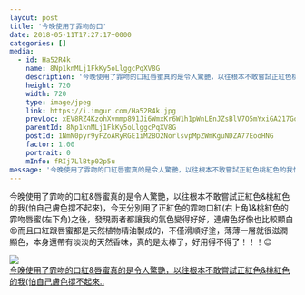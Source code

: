 ```yaml
---
layout: post
title: '今晚使用了霏吻的口' 
date: 2018-05-11T17:27:17+0000 
categories: [] 
media:
  - id: Ha52R4k
    name: 8Np1knMLj1FkKy5oLlggcPqXV8G
    description: '今晚使用了霏吻的口紅唇蜜真的是令人驚艷，以往根本不敢嘗試正紅色桃紅色的我怕自己膚色撐不起來，今天..'   
    height: 720
    width: 720
    type: image/jpeg
    link: https://i.imgur.com/Ha52R4k.jpg
    prevLoc: xEV8RZ4KzohXvmmp891Ji6WmxKr6W1h1pWnLEnJZsBlV7O5mYxiGA217GoGnIgN5OBzG46u23mkMy4LpuLmJErG0jQSZDgwq2B3EtDlY0ypOm0fkYlAL2BQghvqmKNm8L0UzA2AYogP7cYMgXN43BWfLgVEQ0Y2AfQZ2Xo88GwhPEJ41kXXmUWX4RBW6nRH3oYr6jkLKf89B31gDmlhrgllygWBOF7rxlAVE8yHvl2J0KvKOHovVjEYV1ktoV1WNVDwZ
    parentId: 8Np1knMLj1FkKy5oLlggcPqXV8G
    postId: 1NmN0pyr9yFZoARyRGE1iM2BO2NorlsvpMpZWmKguNDZA77EooHNG
    factor: 1.00
    portrait: 0
    mInfo: fRIj7LlBtp02p5u
message: '今晚使用了霏吻的口紅唇蜜真的是令人驚艷，以往根本不敢嘗試正紅色桃紅色的我怕自己膚色撐不起來，今天分別用了正紅色的霏吻口紅右上角桃紅色的霏..'  
---
```


今晚使用了霏吻的口紅&唇蜜真的是令人驚艷，以往根本不敢嘗試正紅色&桃紅色的我(怕自己膚色撐不起來)，今天分別用了正紅色的霏吻口紅(右上角)&桃紅色的霏吻唇蜜(左下角)之後，發現兩者都讓我的氣色變得好好，連膚色好像也比較顯白😍而且口紅跟唇蜜都是天然植物精油製成的，不僅滑順好塗，薄薄一層就很滋潤顯色，本身還帶有淡淡的天然香味，真的是太棒了，好用得不得了！！！😍


[//]: #media:  
<a href="https://i.imgur.com/Ha52R4k.jpg"><img class="postImage" src="https://i.imgur.com/Ha52R4kh.jpg" />  
今晚使用了霏吻的口紅&唇蜜真的是令人驚艷，以往根本不敢嘗試正紅色&桃紅色的我(怕自己膚色撐不起來..  
 </a>   
